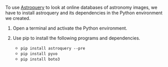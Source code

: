 To use [Astroquery](https://astroquery.readthedocs.io/en/latest/index.html#) to look at online databases of astronomy images, we have to install astroquery and its dependencies in the Python environment we created.

1. Open a terminal and activate the Python environment.
2. Use pip to install the following programs and dependencies.

	* ```pip install astroquery --pre```
	* ```pip install pyvo```
	* ```pip install boto3```